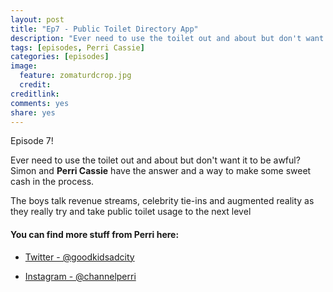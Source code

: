 ```yaml
---
layout: post
title: "Ep7 - Public Toilet Directory App"
description: "Ever need to use the toilet out and about but don't want it to be awful? Simon and Perri have the answer."
tags: [episodes, Perri Cassie]
categories: [episodes]
image:
  feature: zomaturdcrop.jpg
  credit: 
creditlink:
comments: yes
share: yes
---
```


Episode 7!

Ever need to use the toilet out and about but don't want it to be awful? Simon and **Perri Cassie** have the answer and a way to make some sweet cash in the process.

The boys talk revenue streams, celebrity tie-ins and augmented reality as they really try and take public toilet usage to the next level

#### You can find more stuff from Perri here:

+ [Twitter - @goodkidsadcity](https://twitter.com/goodkidsadcity)

+ [Instagram - @channelperri](https://www.instagram.com/channelperri/)
